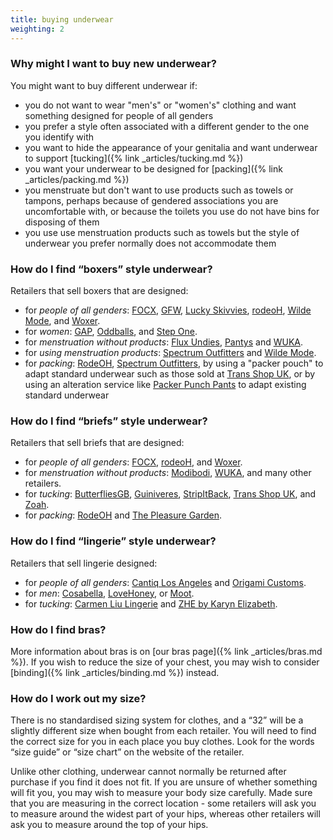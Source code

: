 ```yaml
---
title: buying underwear
weighting: 2
---
```


### Why might I want to buy new underwear?

You might want to buy different underwear if:

- you do not want to wear "men's" or "women's" clothing and want something designed for people of all genders
- you prefer a style often associated with a different gender to the one you identify with
- you want to hide the appearance of your genitalia and want underwear to support [tucking]({% link _articles/tucking.md %})
- you want your underwear to be designed for [packing]({% link _articles/packing.md %})
- you menstruate but don't want to use products such as towels or tampons, perhaps because of gendered associations you are uncomfortable with, or because the toilets you use do not have bins for disposing of them
- you use use menstruation products such as towels but the style of underwear you prefer normally does not accommodate them

### How do I find “boxers” style underwear?

Retailers that sell boxers that are designed:

- for *people of all genders*: [FOCX](https://focx.co.uk/), [GFW](https://www.genderfreeworld.com/collections/underwear), [Lucky Skivvies](https://www.luckyskivvies.com/), [rodeoH](https://rodeoh.com/collections/underwear), [Wilde Mode](https://wildemode.com/collections/mens-womens-boxer-shorts), and [Woxer](https://woxer.com/).
- for *women*: [GAP](https://www.gap.co.uk/), [Oddballs](https://www.myoddballs.com/collections/ladies-boxer-shorts), and [Step One](https://uk.stepone.life/products/womens-boxer-tap-shoe).
- for *menstruation without products*: [Flux Undies](https://www.fluxundies.com/collections/period-pants/products/the-boxer-short), [Pantys](https://pantys.com/en-gb/collections/absorbent-underwear/products/boxer) and [WUKA](https://wuka.co.uk/collections/boxer-shorts).
- for *using menstruation products*: [Spectrum Outfitters](https://spectrumoutfitters.co.uk/pages/3-in-1-spectrum-boxer) and [Wilde Mode](https://wildemode.com/collections/mens-womens-boxer-shorts).
- for *packing*: [RodeOH](https://rodeoh.com/collections/packer-underwear), [Spectrum Outfitters](https://spectrumoutfitters.co.uk/pages/3-in-1-spectrum-boxer), by using a "packer pouch" to adapt standard underwear such as those sold at [Trans Shop UK](https://uktransshop.co.uk/), or by using an alteration service like [Packer Punch Pants](https://www.instagram.com/packerpunchpants) to adapt existing standard underwear

### How do I find “briefs” style underwear?

Retailers that sell briefs that are designed:

- for *people of all genders*: [FOCX](https://focx.co.uk/), [rodeoH](https://rodeoh.com/collections/underwear), and [Woxer](https://woxer.com/).
- for *menstruation without products*: [Modibodi](https://www.modibodi.co.uk/), [WUKA](https://wuka.co.uk/), and many other retailers.
- for *tucking*: [ButterfliesGB](https://beautifullyhandmade.co.uk/store/butterfliesgb/), [Guiniveres](https://guiniveres.co.uk), [StripItBack](https://www.etsy.com/uk/shop/Stripitback), [Trans Shop UK](https://uktransshop.co.uk/collections/gaffs), and [Zoah](https://zoah.shop/).
- for *packing*: [RodeOH](https://rodeoh.com/collections/packer-underwear) and [The Pleasure Garden](https://pleasuregardenshop.co.uk).

### How do I find “lingerie” style underwear?

Retailers that sell lingerie designed:

- for *people of all genders*: [Cantiq Los Angeles](https://www.cantiqla.com/) and [Origami Customs](https://origamicustoms.com/).
- for *men*: [Cosabella](https://eu.cosabella.com/collections/mens), [LoveHoney](https://www.lovehoney.co.uk/lingerie/mens-underwear), or [Moot](https://mootlingerie.com). 
- for *tucking*: [Carmen Liu Lingerie](https://www.carmenliulingerie.co.uk) and [ZHE by Karyn Elizabeth](https://zhebykarynelizabeth.com).

### How do I find bras?

More information about bras is on [our bras page]({% link _articles/bras.md %}). If you wish to reduce the size of your chest, you may wish to consider [binding]({% link _articles/binding.md %}) instead.

### How do I work out my size?

There is no standardised sizing system for clothes, and a “32” will be a slightly different size when bought from each retailer. You will need to find the correct size for you in each place you buy clothes. Look for the words “size guide” or “size chart” on the website of the retailer.

Unlike other clothing, underwear cannot normally be returned after purchase if you find it does not fit. If you are unsure of whether something will fit you, you may wish to measure your body size carefully. Made sure that you are measuring in the correct location - some retailers will ask you to measure around the widest part of your hips, whereas other retailers will ask you to measure around the top of your hips.